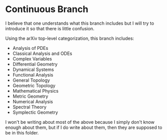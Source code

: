# Continuous Branch
I believe that one understands what this branch includes but I will try to introduce it so that there is little confusion.

Using the arXiv top-level categorization, this branch includes:
- Analysis of PDEs
- Classical Analysis and ODEs
- Complex Variables
- Differential Geometry
- Dynamical Systems
- Functional Analysis
- General Topology
- Geometric Topology
- Mathematical Physics
- Metric Geometry
- Numerical Analysis
- Spectral Theory
- Symplectic Geometry

I won't be writing about most of the above because I simply don't know enough about them, but if I do write about them, then they are supposed to be in this folder.
